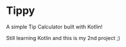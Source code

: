 # Tippy
A simple Tip Calculator built with Kotlin!

Still learning Kotlin and this is my 2nd project ;)
